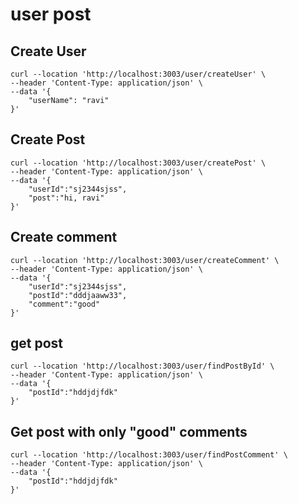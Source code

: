 # user post

## Create User

```
curl --location 'http://localhost:3003/user/createUser' \
--header 'Content-Type: application/json' \
--data '{
    "userName": "ravi"
}'
```
## Create Post
```
curl --location 'http://localhost:3003/user/createPost' \
--header 'Content-Type: application/json' \
--data '{
    "userId":"sj2344sjss",
    "post":"hi, ravi"
}'
```
## Create comment
```
curl --location 'http://localhost:3003/user/createComment' \
--header 'Content-Type: application/json' \
--data '{
    "userId":"sj2344sjss",
    "postId":"dddjaaww33",
    "comment":"good"
}'
```

## get post

```
curl --location 'http://localhost:3003/user/findPostById' \
--header 'Content-Type: application/json' \
--data '{
    "postId":"hddjdjfdk"
}'
```

## Get post with only "good" comments 
```
curl --location 'http://localhost:3003/user/findPostComment' \
--header 'Content-Type: application/json' \
--data '{
    "postId":"hddjdjfdk"
}'
```
